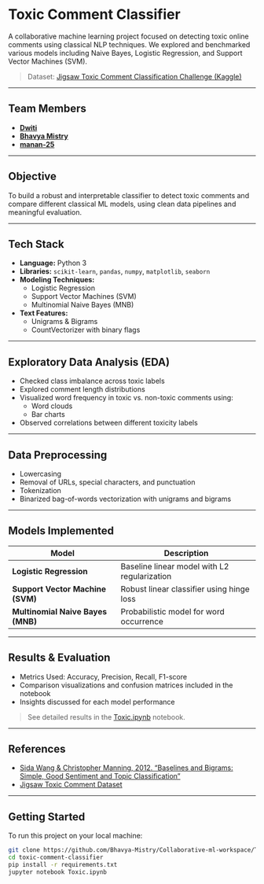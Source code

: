 
# Toxic Comment Classifier

A collaborative machine learning project focused on detecting toxic online comments using classical NLP techniques. We explored and benchmarked various models including Naive Bayes, Logistic Regression, and Support Vector Machines (SVM).

> Dataset: [Jigsaw Toxic Comment Classification Challenge (Kaggle)](https://www.kaggle.com/c/jigsaw-toxic-comment-classification-challenge)

---

## Team Members

- [**Dwiti**](https://github.com/DwitiThaker)  
- [**Bhavya Mistry**](https://github.com/Bhavya-Mistry)  
- [**manan-25**](https://github.com/manan-25)

---

## Objective

To build a robust and interpretable classifier to detect toxic comments and compare different classical ML models, using clean data pipelines and meaningful evaluation.

---

## Tech Stack

- **Language:** Python 3  
- **Libraries:** `scikit-learn`, `pandas`, `numpy`, `matplotlib`, `seaborn`  
- **Modeling Techniques:**  
  - Logistic Regression  
  - Support Vector Machines (SVM)  
  - Multinomial Naive Bayes (MNB)  
- **Text Features:**  
  - Unigrams & Bigrams  
  - CountVectorizer with binary flags  

---

## Exploratory Data Analysis (EDA)

- Checked class imbalance across toxic labels  
- Explored comment length distributions  
- Visualized word frequency in toxic vs. non-toxic comments using:
  - Word clouds
  - Bar charts
- Observed correlations between different toxicity labels

---

## Data Preprocessing

- Lowercasing  
- Removal of URLs, special characters, and punctuation  
- Tokenization  
- Binarized bag-of-words vectorization with unigrams and bigrams  

---

## Models Implemented

| Model                  | Description |
|------------------------|-------------|
| **Logistic Regression** | Baseline linear model with L2 regularization |
| **Support Vector Machine (SVM)** | Robust linear classifier using hinge loss |
| **Multinomial Naive Bayes (MNB)** | Probabilistic model for word occurrence |

---

## Results & Evaluation

- Metrics Used: Accuracy, Precision, Recall, F1-score  
- Comparison visualizations and confusion matrices included in the notebook  
- Insights discussed for each model performance

> See detailed results in the [Toxic.ipynb](Toxic.ipynb) notebook.

---

## References

- [Sida Wang & Christopher Manning, 2012. “Baselines and Bigrams: Simple, Good Sentiment and Topic Classification”](https://aclanthology.org/P12-2018/)
- [Jigsaw Toxic Comment Dataset](https://www.kaggle.com/c/jigsaw-toxic-comment-classification-challenge)

---

## Getting Started

To run this project on your local machine:

```bash
git clone https://github.com/Bhavya-Mistry/Collaborative-ml-workspace/Toxic
cd toxic-comment-classifier
pip install -r requirements.txt
jupyter notebook Toxic.ipynb        